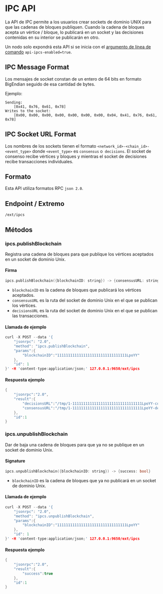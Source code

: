 # IPC API

La API de IPC permite a los usuarios crear sockets de dominio UNIX para que las cadenas de bloques publiquen. Cuando la cadena de bloques acepta un vértice / bloque, lo publicará en un socket y las decisiones contenidas en su interior se publicarán en otro.

Un nodo solo expondrá esta API si se inicia con el [argumento de línea de comando](../references/command-line-interface.md) `api-ipcs-enabled=true`.

## IPC Message Format

Los mensajes de socket constan de un entero de 64 bits en formato BigEndian seguido de esa cantidad de bytes.

Ejemplo:

```text
Sending:
    [0x41, 0x76, 0x61, 0x78]
Writes to the socket:
    [0x00, 0x00, 0x00, 0x00, 0x00, 0x00, 0x00, 0x04, 0x41, 0x76, 0x61, 0x78]
```

## IPC Socket URL Format

Los nombres de los sockets tienen el formato `<network_id>-<chain_id>-<event_type>` donde `<event_type>` es `consensus` o` decisions`. El socket de consenso recibe vértices y bloques y mientras el socket de decisiones recibe transacciones individuales.

## Formato

Esta API utiliza formatos RPC `json 2.0`.

## Endpoint / Extremo

`/ext/ipcs`

## Métodos

### ipcs.publishBlockchain

Registra una cadena de bloques para que publique los vértices aceptados en un socket de dominio Unix.

#### **Firma**

```cpp
ipcs.publishBlockchain({blockchainID: string}) -> {consensusURL: string, decisionsURL: string}
```

* `blockchainID` es la cadena de bloques que publicará los vértices aceptados.
* `consensusURL` es la ruta del socket de dominio Unix en el que se publican los vértices.
* `decisionsURL` es la ruta del socket de dominio Unix en el que se publican las transacciones.

#### **Llamada de ejemplo**

```cpp
curl -X POST --data '{
    "jsonrpc": "2.0",
    "method": "ipcs.publishBlockchain",
    "params":{
        "blockchainID":"11111111111111111111111111111111LpoYY"
    },
    "id": 1
}' -H 'content-type:application/json;' 127.0.0.1:9650/ext/ipcs
```

#### **Respuesta ejemplo**

```cpp
{
    "jsonrpc":"2.0",
    "result":{
        "decisionsURL":"/tmp/1-11111111111111111111111111111111LpoYY-consensus",
        "consensusURL":"/tmp/1-11111111111111111111111111111111LpoYY-decisions"
    },
    "id":1
}
```

### ipcs.unpublishBlockchain

Dar de baja una cadena de bloques para que ya no se publique en un socket de dominio Unix.

#### **Signature**

```cpp
ipcs.unpublishBlockchain({blockchainID: string}) -> {success: bool}
```

* `blockchainID` es la cadena de bloques que ya no publicará en un socket de dominio Unix.

#### **Llamada de ejemplo**

```cpp
curl -X POST --data '{
    "jsonrpc": "2.0",
    "method": "ipcs.unpublishBlockchain",
    "params":{
        "blockchainID":"11111111111111111111111111111111LpoYY"
    },
    "id": 1
}' -H 'content-type:application/json;' 127.0.0.1:9650/ext/ipcs
```

#### **Respuesta ejemplo**

```cpp
{
    "jsonrpc":"2.0",
    "result":{
        "success":true
    },
    "id":1
}
```

<!--stackedit_data:
eyJoaXN0b3J5IjpbMTM0NjMyNzM3OV19
-->